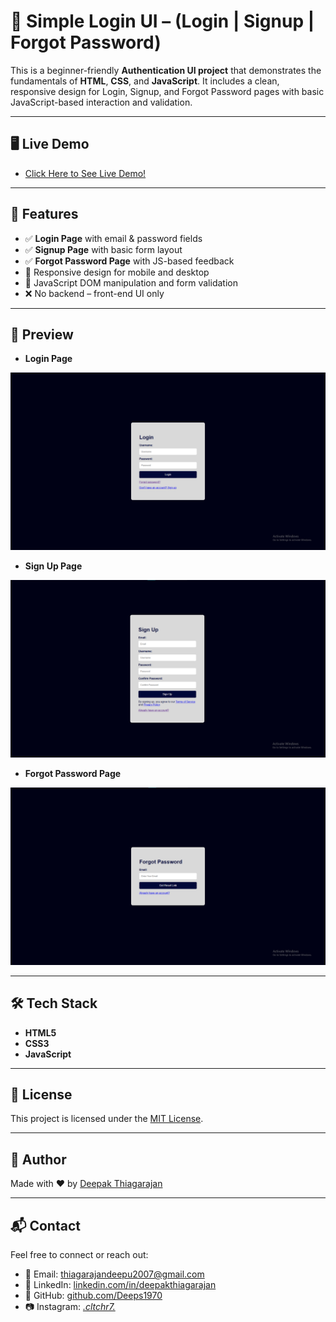 # 🔐 Simple Login UI – (Login | Signup | Forgot Password)

This is a beginner-friendly **Authentication UI project** that demonstrates the fundamentals of **HTML**, **CSS**, and **JavaScript**. It includes a clean, responsive design for Login, Signup, and Forgot Password pages with basic JavaScript-based interaction and validation.

---

## 🖥️ Live Demo

- [Click Here to See Live Demo!](https://deeps1970.github.io/ApexPlanet-Task1-Internship/)

---

## 🚀 Features

- ✅ **Login Page** with email & password fields
- ✅ **Signup Page** with basic form layout
- ✅ **Forgot Password Page** with JS-based feedback
- 📱 Responsive design for mobile and desktop
- 🧠 JavaScript DOM manipulation and form validation
- ❌ No backend – front-end UI only

---

## 📸 Preview

- **Login Page**
 
![Login Page](./src/login.png)
- **Sign Up Page**
 
![Sign Up Page](./src/signup.png)
- **Forgot Password Page**
 
![Forgot Password Page](./src/forgotpass.png)

---

## 🛠 Tech Stack

- **HTML5**
- **CSS3**
- **JavaScript**

---

## 📜 License

This project is licensed under the [MIT License](LICENSE).

---

## 🙌 Author

Made with ❤️ by [Deepak Thiagarajan](https://github.com/Deeps1970)

---

## 📬 Contact

Feel free to connect or reach out:

- 📧 Email: [thiagarajandeepu2007@gmail.com](mailto:thiagarajandeepu2007@gmail.com)
- 💼 LinkedIn: [linkedin.com/in/deepakthiagarajan](https://www.linkedin.com/in/deepak1970)  
- 🐙 GitHub: [github.com/Deeps1970](https://github.com/Deeps1970)
- 📷 Instagram: [_.cltchr7._](https://www.instagram.com/_.cltchr7._/)
